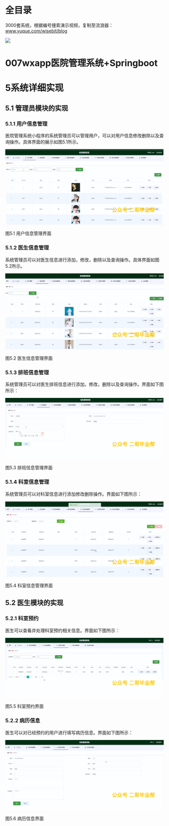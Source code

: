 # 全目录

3000套系统，根据编号搜索演示视频，复制至流浪器：www.yuque.com/wisebit/blog


![](https://bitwise.oss-cn-heyuan.aliyuncs.com/2024/11/06/qq_wechat.png)
# 007wxapp医院管理系统+Springboot
# 5系统详细实现
## 5.1 管理员模块的实现
### 5.1.1 用户信息管理
医院管理系统小程序的系统管理员可以管理用户，可以对用户信息修改删除以及查询操作。具体界面的展示如图5.1所示。

![](/md/blog.009.png)

图5.1 用户信息管理界面
### 5.1.2 医生信息管理
系统管理员可以对医生信息进行添加，修改，删除以及查询操作。具体界面如图5.2所示。

![](/md/blog.010.png)

图5.2 医生信息管理界面
### 5.1.3 排班信息管理
系统管理员可以对医生排班信息进行添加，修改，删除以及查询操作。界面如下图所示：

![](/md/blog.011.png)

图5.3 排班信息管理界面
### 5.1.4 科室信息管理
系统管理员可以对科室信息进行添加修改删除操作。界面如下图所示：

![](/md/blog.012.png)

图5.4 科室信息管理界面

## 5.2 医生模块的实现
### 5.2.1 科室预约
医生可以查看并处理科室预约相关信息。界面如下图所示：

![](/md/blog.013.png)

图5.5 科室预约界面
### 5.2.2 病历信息
医生可以对已经预约的用户进行填写病历信息。界面如下图所示：

![](/md/blog.014.png)

图5.6 病历信息界面














